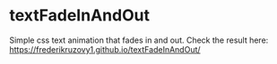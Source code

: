 # textFadeInAndOut
Simple css text animation that fades in and out.
Check the result here: https://frederikruzovy1.github.io/textFadeInAndOut/
